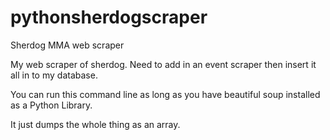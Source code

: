 # pythonsherdogscraper
Sherdog MMA web scraper

My web scraper of sherdog. Need to add in an event scraper then insert it all in to my database.

You can run this command line as long as you have beautiful soup installed as a Python Library.

It just dumps the whole thing as an array.
